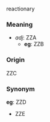 reactionary
### Meaning
+ _adj_: ZZA
    + __eg__: ZZB

### Origin

ZZC

### Synonym

__eg__: ZZD

+ ZZE


